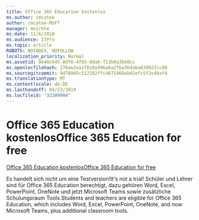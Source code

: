 ```yaml
---
title: Office 365 Education kostenlos
ms.author: cmcatee
author: cmcatee-MSFT
manager: mnirkhe
ms.date: 11/6/2018
ms.audience: ITPro
ms.topic: article
ROBOTS: NOINDEX, NOFOLLOW
localization_priority: Normal
ms.assetid: 8e48c645-8df6-4fb5-8da6-f13b0a3bb0cc
ms.openlocfilehash: 276ae2ea1f610a996a6a2fba3bdaba630823cc08
ms.sourcegitcommit: 9d78905c512192ffc4675468abd2efc5f2e4baf4
ms.translationtype: MT
ms.contentlocale: de-DE
ms.lasthandoff: 04/23/2019
ms.locfileid: "32389994"
---
```

# <a name="office-365-education-for-free"></a><span data-ttu-id="201ed-102">Office 365 Education kostenlos</span><span class="sxs-lookup"><span data-stu-id="201ed-102">Office 365 Education for free</span></span>

[<span data-ttu-id="201ed-103">Office 365 Education kostenlos</span><span class="sxs-lookup"><span data-stu-id="201ed-103">Office 365 Education for free</span></span>](https://products.office.com/student/office-in-education?ms.officeurl=students)
  
<span data-ttu-id="201ed-104">Es handelt sich nicht um eine Testversion!</span><span class="sxs-lookup"><span data-stu-id="201ed-104">It's not a trial!</span></span> <span data-ttu-id="201ed-105">Schüler und Lehrer sind für Office 365 Education berechtigt, dazu gehören Word, Excel, PowerPoint, OneNote und jetzt Microsoft Teams sowie zusätzliche Schulungsraum Tools.</span><span class="sxs-lookup"><span data-stu-id="201ed-105">Students and teachers are eligible for Office 365 Education, which includes Word, Excel, PowerPoint, OneNote, and now Microsoft Teams, plus additional classroom tools.</span></span>
  


